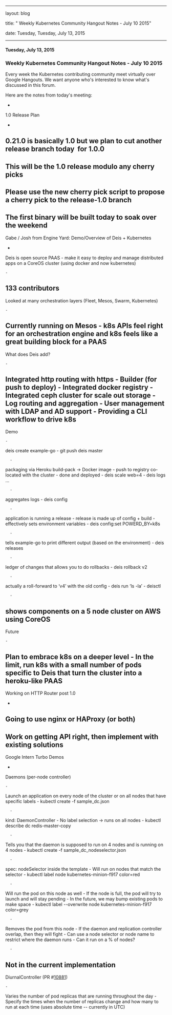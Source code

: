---

   layout: blog

   title:  " Weekly Kubernetes Community Hangout Notes - July 10 2015" 

   date:   Tuesday,  Tuesday, July 13, 2015 
 

   --- 
#### Tuesday, July 13, 2015 
### Weekly Kubernetes Community Hangout Notes - July 10 2015 
Every week the Kubernetes contributing community meet virtually over Google Hangouts. We want anyone who's interested to know what's discussed in this forum.  
  
Here are the notes from today's meeting:  
  
  

- 
1.0 Release Plan

  - 
0.21.0 is basically 1.0 but we plan to cut another release branch today &nbsp;for 1.0.0
  - 
This will be the 1.0 release modulo any cherry picks
  - 
Please use the new cherry pick script to propose a cherry pick to the release-1.0 branch
  - 
The first binary will be built today to soak over the weekend
- 
Gabe / Josh from Engine Yard: Demo/Overview of Deis + Kubernetes

  - 
Deis is open source PAAS - make it easy to deploy and manage distributed apps on a CoreOS cluster (using docker and now kubernetes)

    - 
133 contributors
  - 
Looked at many orchestration layers (Fleet, Mesos, Swarm, Kubernetes)

    - 
Currently running on Mesos
    - 
k8s APIs feel right for an orchestration engine and k8s feels like a great building block for a PAAS
  - 
What does Deis add?

    - 
Integrated http routing with https
    - 
Builder (for push to deploy)
    - 
Integrated docker registry
    - 
Integrated ceph cluster for scale out storage
    - 
Log routing and aggregation
    - 
User management with LDAP and AD support
    - 
Providing a CLI workflow to drive k8s
  - 
Demo

    - 
deis create example-go
    - 
git push deis master

      - 
packaging via Heroku build-pack -\> Docker image
      - 
push to registry co-located with the cluster
      - 
done and deployed
    - 
deis scale web=4
    - 
deis logs …

      - 
aggregates logs
    - 
deis config

      - 
application is running a release
      - 
release is made up of config + build
      - 
effectively sets environment variables
    - 
deis config:set POWERD\_BY=k8s

      - 
tells example-go to print different output (based on the environment)
    - 
deis releases

      - 
ledger of changes that allows you to do rollbacks
    - 
deis rollback v2

      - 
actually a roll-forward to ‘v4’ with the old config
    - 
deis run ‘ls -la’
    - 
deisctl

      - 
shows components on a 5 node cluster on AWS using CoreOS
  - 
Future

    - 
Plan to embrace k8s on a deeper level
    - 
In the limit, run k8s with a small number of pods specific to Deis that turn the cluster into a heroku-like PAAS
- 
Working on HTTP Router post 1.0

  - 
Going to use nginx or HAProxy (or both)
  - 
Work on getting API right, then implement with existing solutions
- 
Google Intern Turbo Demos

  - 
Daemons (per-node controller)

    - 
Launch an application on every node of the cluster or on all nodes that have specific labels
    - 
kubectl create -f sample\_dc.json

      - 
kind: DaemonController
      - 
No label selection → runs on all nodes
    - 
kubectl describe dc redis-master-copy

      - 
Tells you that the daemon is supposed to run on 4 nodes and is running on 4 nodes
    - 
kubectl create -f sample\_dc\_nodeselector.json

      - 
spec: nodeSelector inside the template
      - 
Will run on nodes that match the selector
    - 
kubectl label node kubernetes-minion-f917 color=red

      - 
Will run the pod on this node as well
      - 
If the node is full, the pod will try to launch and will stay pending
      - 
In the future, we may bump existing pods to make space
    - 
kubectl label --overwrite node kubernetes-minion-f917 color=grey

      - 
Removes the pod from this node
    - 
If the daemon and replication controller overlap, then they will fight
    - 
Can use a node selector or node name to restrict where the daemon runs
    - 
Can it run on a % of nodes?

      - 
Not in the current implementation
  - 
DiurnalController (PR #[10881](https://github.com/GoogleCloudPlatform/kubernetes/pull/10881))

    - 
Varies the number of pod replicas that are running throughout the day
    - Specify the times when the number of replicas change and how many to run at each time (uses absolute time -- currently in UTC)
